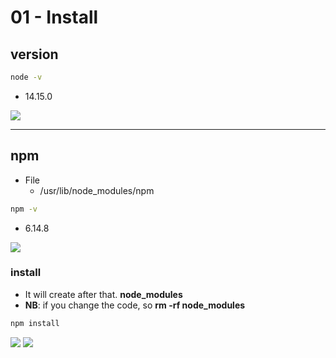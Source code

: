 # 01 - Install

## version
````bash
node -v
````
* 14.15.0

[<img src="https://i.imgur.com/RuVALaD.png">](https://i.imgur.com/RuVALaD.png)

---

## npm

* File
    * /usr/lib/node_modules/npm
````bash
npm -v
````
* 6.14.8

[<img src="https://i.imgur.com/DBoNdwL.png">](https://i.imgur.com/DBoNdwL.png)

### install

* It will create after that. **node_modules**
* **NB**: if you change the code, so **rm -rf node_modules**
````bash
npm install
````
[<img src="https://i.imgur.com/sIvUTds.png">](https://i.imgur.com/sIvUTds.png)
[<img src="https://i.imgur.com/2JTtmfz.png">](https://i.imgur.com/2JTtmfz.png)
